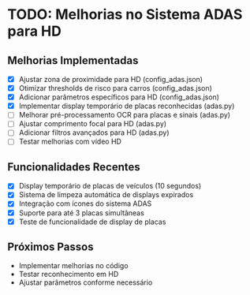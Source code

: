 # TODO: Melhorias no Sistema ADAS para HD

## Melhorias Implementadas
- [x] Ajustar zona de proximidade para HD (config_adas.json)
- [x] Otimizar thresholds de risco para carros (config_adas.json)
- [x] Adicionar parâmetros específicos para HD (config_adas.json)
- [x] Implementar display temporário de placas reconhecidas (adas.py)
- [ ] Melhorar pré-processamento OCR para placas e sinais (adas.py)
- [ ] Ajustar comprimento focal para HD (adas.py)
- [ ] Adicionar filtros avançados para HD (adas.py)
- [ ] Testar melhorias com vídeo HD

## Funcionalidades Recentes
- [x] Display temporário de placas de veículos (10 segundos)
- [x] Sistema de limpeza automática de displays expirados
- [x] Integração com ícones do sistema ADAS
- [x] Suporte para até 3 placas simultâneas
- [x] Teste de funcionalidade de display de placas

## Próximos Passos
- Implementar melhorias no código
- Testar reconhecimento em HD
- Ajustar parâmetros conforme necessário
